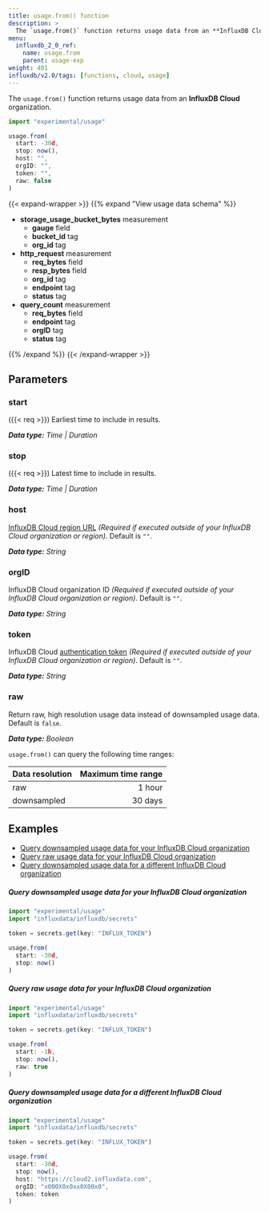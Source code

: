 ```yaml
---
title: usage.from() function
description: >
  The `usage.from()` function returns usage data from an **InfluxDB Cloud** organization.
menu:
  influxdb_2_0_ref:
    name: usage.from
    parent: usage-exp
weight: 401
influxdb/v2.0/tags: [functions, cloud, usage]
---
```


The `usage.from()` function returns usage data from an **InfluxDB Cloud** organization.

```js
import "experimental/usage"

usage.from(
  start: -30d,
  stop: now(),
  host: "",
  orgID: "",
  token: "",
  raw: false
)
```

{{< expand-wrapper >}}
{{% expand "View usage data schema" %}}
- **storage_usage_bucket_bytes** measurement
  - **gauge** field
  - **bucket_id** tag
  - **org_id** tag
- **http_request** measurement
  - **req_bytes** field
  - **resp_bytes** field
  - **org_id** tag
  - **endpoint** tag
  - **status** tag
- **query_count** measurement
  - **req_bytes** field
  - **endpoint** tag
  - **orgID** tag
  - **status** tag

<!--
- **queryd_billing** measurement
- **storage_usage_bucket_cardinality** measurement
- **events** measurement
-->
{{% /expand %}}
{{< /expand-wrapper >}}


## Parameters

### start
({{< req >}})
Earliest time to include in results.

_**Data type:** Time | Duration_

### stop
({{< req >}})
Latest time to include in results.

_**Data type:** Time | Duration_

### host
[InfluxDB Cloud region URL](/influxdb/cloud/reference/regions/) _(Required if executed outside of your InfluxDB Cloud organization or region)_.
Default is `""`.

_**Data type:** String_

### orgID
InfluxDB Cloud organization ID _(Required if executed outside of your InfluxDB Cloud organization or region)_.
Default is `""`.

_**Data type:** String_

### token
InfluxDB Cloud [authentication token](/influxdb/v2.0/security/tokens/) _(Required if executed outside of your InfluxDB Cloud organization or region)_.
Default is `""`.

_**Data type:** String_

### raw
Return raw, high resolution usage data instead of downsampled usage data.
Default is `false`.

_**Data type:** Boolean_

`usage.from()` can query the following time ranges:

| Data resolution | Maximum time range |
| :-------------- | -----------------: |
| raw             |             1 hour |
| downsampled     |            30 days |

## Examples

- [Query downsampled usage data for your InfluxDB Cloud organization](#query-downsampled-usage-data-for-your-influxdb-cloud-organization)
- [Query raw usage data for your InfluxDB Cloud organization](#query-raw-usage-data-for-your-influxdb-cloud-organization)
- [Query downsampled usage data for a different InfluxDB Cloud organization](#query-downsampled-usage-data-for-a-different-influxdb-cloud-organization)

##### Query downsampled usage data for your InfluxDB Cloud organization
```js
import "experimental/usage"
import "influxdata/influxdb/secrets"

token = secrets.get(key: "INFLUX_TOKEN")

usage.from(
  start: -30d,
  stop: now()
)
```

##### Query raw usage data for your InfluxDB Cloud organization
```js
import "experimental/usage"
import "influxdata/influxdb/secrets"

token = secrets.get(key: "INFLUX_TOKEN")

usage.from(
  start: -1h,
  stop: now(),
  raw: true
)
```

##### Query downsampled usage data for a different InfluxDB Cloud organization
```js
import "experimental/usage"
import "influxdata/influxdb/secrets"

token = secrets.get(key: "INFLUX_TOKEN")

usage.from(
  start: -30d,
  stop: now(),
  host: "https://cloud2.influxdata.com",
  orgID: "x000X0x0xx0X00x0",
  token: token
)
```
